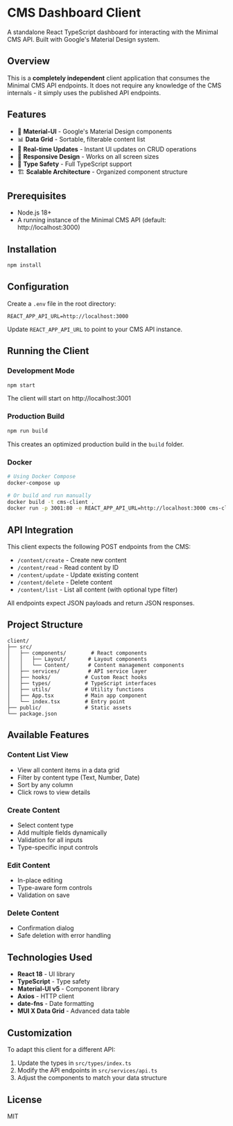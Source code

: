 # CMS Dashboard Client

A standalone React TypeScript dashboard for interacting with the Minimal CMS API. Built with Google's Material Design system.

## Overview

This is a **completely independent** client application that consumes the Minimal CMS API endpoints. It does not require any knowledge of the CMS internals - it simply uses the published API endpoints.

## Features

- 🎨 **Material-UI** - Google's Material Design components
- 📊 **Data Grid** - Sortable, filterable content list
- 🔄 **Real-time Updates** - Instant UI updates on CRUD operations
- 📱 **Responsive Design** - Works on all screen sizes
- 🎯 **Type Safety** - Full TypeScript support
- 🏗️ **Scalable Architecture** - Organized component structure

## Prerequisites

- Node.js 18+
- A running instance of the Minimal CMS API (default: http://localhost:3000)

## Installation

```bash
npm install
```

## Configuration

Create a `.env` file in the root directory:

```env
REACT_APP_API_URL=http://localhost:3000
```

Update `REACT_APP_API_URL` to point to your CMS API instance.

## Running the Client

### Development Mode

```bash
npm start
```

The client will start on http://localhost:3001

### Production Build

```bash
npm run build
```

This creates an optimized production build in the `build` folder.

### Docker

```bash
# Using Docker Compose
docker-compose up

# Or build and run manually
docker build -t cms-client .
docker run -p 3001:80 -e REACT_APP_API_URL=http://localhost:3000 cms-client
```

## API Integration

This client expects the following POST endpoints from the CMS:

- `/content/create` - Create new content
- `/content/read` - Read content by ID
- `/content/update` - Update existing content
- `/content/delete` - Delete content
- `/content/list` - List all content (with optional type filter)

All endpoints expect JSON payloads and return JSON responses.

## Project Structure

```
client/
├── src/
│   ├── components/        # React components
│   │   ├── Layout/       # Layout components
│   │   └── Content/      # Content management components
│   ├── services/         # API service layer
│   ├── hooks/           # Custom React hooks
│   ├── types/           # TypeScript interfaces
│   ├── utils/           # Utility functions
│   ├── App.tsx          # Main app component
│   └── index.tsx        # Entry point
├── public/              # Static assets
└── package.json
```

## Available Features

### Content List View
- View all content items in a data grid
- Filter by content type (Text, Number, Date)
- Sort by any column
- Click rows to view details

### Create Content
- Select content type
- Add multiple fields dynamically
- Validation for all inputs
- Type-specific input controls

### Edit Content
- In-place editing
- Type-aware form controls
- Validation on save

### Delete Content
- Confirmation dialog
- Safe deletion with error handling

## Technologies Used

- **React 18** - UI library
- **TypeScript** - Type safety
- **Material-UI v5** - Component library
- **Axios** - HTTP client
- **date-fns** - Date formatting
- **MUI X Data Grid** - Advanced data table

## Customization

To adapt this client for a different API:

1. Update the types in `src/types/index.ts`
2. Modify the API endpoints in `src/services/api.ts`
3. Adjust the components to match your data structure

## License

MIT
